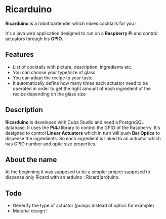 # Ricarduino
**Ricarduino** is a robot bartender which mixes cocktails for you !

It's a java web application designed to run on a **Raspberry Pi** and control actuators through his **GPIO**.

## Features
* List of cocktails with picture, description, ingredients etc.
* You can choose your type/size of glass
* You can adapt the recipe to your taste
* It automatically define how many times each actuator need to be operated in order to get the right amount of each ingredient of the recipe depending on the glass size

## Description
**Ricarduino** is developed with Cuba Studio and need a PostgreSQL database. It uses the **Pi4J** library to control the GPIO of the Raspberry.
It's designed to control **Linear Actuators** which in turn will push **Bar Optics** to dispense the ingredients.
So each ingredient is linked to an actuator which has GPIO number and optic size properties.

## About the name
At the beginning it was supposed to be a simpler project supposed to dispense only Ricard with an arduino : Ricard(ard)uino.

## Todo
* Generify the type of actuator (pumps instead of optics for example)
* Material design !
